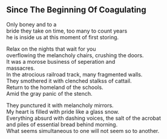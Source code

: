 Since The Beginning Of Coagulating
----------------------------------
Only boney and to a  
bride they take on time, too many to count years  
he is inside us at this moment of first storing.  
  
Relax on the nights that wait for you  
overflowing the melancholy chairs, crushing the doors.  
It was a morose business of seperation and  
massacres.  
In the atrocious railroad track, many fragmented walls.  
They smothered it with clenched stalkss of cattail.  
Return to the homeland of the schools.  
Amid the gray panic of the stench.  
  
They punctured it with melancholy mirrors.  
My heart is filled with pride like a glass snow.  
Everything absurd with dashing voices, the salt of the acrobat  
and piles of essential bread behind morning.  
What seems simultaneous to one will not seem so to another.  
